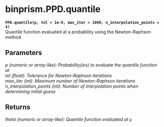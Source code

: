# binprism.PPD.quantile
**`PPD.quantile(p, tol = 1e-8, max_iter = 1000, n_interpolation_points = 4)`** <br />
Quantile function evaluated at a probability using the Newton-Raphson method

## Parameters
*p (numeric or array-like): Probability(ies) to evaluate the quantile function at* <br />
*tol (float): Tolerance for Newton-Raphson iterations* <br />
*max_iter (int): Maximum number of Newton-Raphson iterations* <br />
*n_interpolation_points (int): Number of interpolation points when determining initial guess*

## Returns
*theta (numeric or array-like): Quantile function evaluated at* `p`
